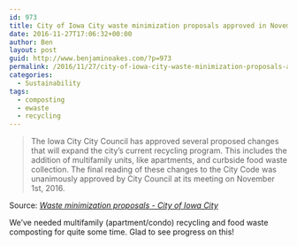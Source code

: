 ```yaml
---
id: 973
title: City of Iowa City waste minimization proposals approved in November 2016
date: 2016-11-27T17:06:32+00:00
author: Ben
layout: post
guid: http://www.benjaminoakes.com/?p=973
permalink: /2016/11/27/city-of-iowa-city-waste-minimization-proposals-approved-in-november-2016/
categories:
  - Sustainability
tags:
  - composting
  - ewaste
  - recycling
---
```

> The Iowa City City Council has approved several proposed changes that will expand the city&#8217;s current recycling program. This includes the addition of multifamily units, like apartments, and curbside food waste collection. The final reading of these changes to the City Code was unanimously approved by City Council at its meeting on November 1st, 2016.

Source: _[Waste minimization proposals - City of Iowa City](https://www.icgov.org/city-government/departments-and-divisions/transportation-and-resource-management/solid-waste)_

We&#8217;ve needed multifamily (apartment/condo) recycling and food waste composting for quite some time. Glad to see progress on this!